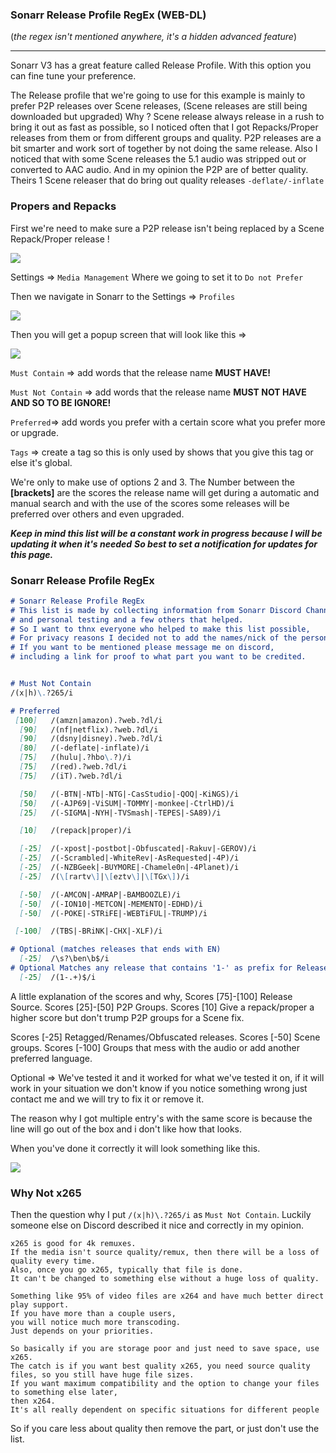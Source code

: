 ### Sonarr Release Profile RegEx (WEB-DL)

(*the regex isn't mentioned anywhere, it's a hidden advanced feature*)

------

Sonarr V3 has a great feature called Release Profile.
With this option you can fine tune your preference.

The Release profile that we're going to use for this example is mainly to prefer P2P releases over Scene releases, (Scene releases are still being downloaded but upgraded)
Why ?
Scene release always release in a rush to bring it out as fast as possible,
so I noticed  often that I got Repacks/Proper releases from them or from different groups and quality.
P2P releases are a bit smarter and work sort of together by not doing the same release.
Also I noticed that with some Scene releases the 5.1 audio was stripped out or converted to AAC audio.
And in my opinion the P2P are of better quality.
Theirs 1 Scene releaser that do bring out quality releases `-deflate/-inflate` 

### Propers and Repacks

First we're need to make sure a P2P release isn't being replaced by a Scene Repack/Proper release !

![](images/1571575011671.png)

Settings => `Media Management`
Where we going to set it to `Do not Prefer`



Then we navigate in Sonarr to the Settings =>  `Profiles`

![](images/1571573554399.png)



Then you will get a popup screen that will look like this =>

![](images/1571573834508.png)

`Must Contain` => add words that the release name **MUST HAVE!** 

`Must Not Contain` => add words that the release name **MUST NOT HAVE AND SO TO BE IGNORE!**

`Preferred`=> add words you prefer with a certain score what you prefer more or upgrade.

`Tags` => create a tag so this is only used by shows that you give this tag or else it's global.



We're only to make use of options 2 and 3.
The Number between the **[**brackets**]** are the scores the release name will get during a automatic and manual search and with the use of the scores some releases will be preferred over others and even upgraded.

***Keep in mind this list will be a constant work in progress because I will be updating it when it's needed***
***So best to set a notification for updates for this page.***

### Sonarr Release Profile RegEx

```markdown
# Sonarr Release Profile RegEx
# This list is made by collecting information from Sonarr Discord Channel,
# and personal testing and a few others that helped.
# So I want to thnx everyone who helped to make this list possible,
# For privacy reasons I decided not to add the names/nick of the persons.
# If you want to be mentioned please message me on discord,
# including a link for proof to what part you want to be credited.


# Must Not Contain
/(x|h)\.?265/i

# Preferred
 [100]   /(amzn|amazon).?web.?dl/i
  [90]   /(nf|netflix).?web.?dl/i
  [90]   /(dsny|disney).?web.?dl/i
  [80]   /(-deflate|-inflate)/i
  [75]   /(hulu|.?hbo\.?)/i
  [75]   /(red).?web.?dl/i
  [75]   /(iT).?web.?dl/i

  [50]   /(-BTN|-NTb|-NTG|-CasStudio|-QOQ|-KiNGS)/i
  [50]   /(-AJP69|-ViSUM|-TOMMY|-monkee|-CtrlHD)/i
  [25]   /(-SIGMA|-NYH|-TVSmash|-TEPES|-SA89)/i

  [10]   /(repack|proper)/i

  [-25]  /(-xpost|-postbot|-Obfuscated|-Rakuv|-GEROV)/i
  [-25]  /(-Scrambled|-WhiteRev|-AsRequested|-4P)/i
  [-25]  /(-NZBGeek|-BUYMORE|-Chamele0n|-4Planet)/i
  [-25]  /(\[rartv\]|\[eztv\]|\[TGx\])/i

  [-50]  /(-AMCON|-AMRAP|-BAMBOOZLE)/i
  [-50]  /(-ION10|-METCON|-MEMENTO|-EDHD)/i
  [-50]  /(-POKE|-STRiFE|-WEBTiFUL|-TRUMP)/i

 [-100]  /(TBS|-BRiNK|-CHX|-XLF)/i

# Optional (matches releases that ends with EN) 
  [-25]  /\s?\ben\b$/i
# Optional Matches any release that contains '1-' as prefix for Release Groups
  [-25]  /(1-.+)$/i
```

A little explanation of the scores and why,
Scores [75]-[100] Release Source.
Scores [25]-[50] P2P Groups.
Scores [10] Give a repack/proper a higher score but don't trump P2P groups for a Scene fix.

Scores [-25] Retagged/Renames/Obfuscated  releases.
Scores [-50] Scene groups.
Scores [-100] Groups that mess with the audio or add another preferred language.


Optional => We've tested it and it worked for what we've tested it on, if it will work in your situation we don't know if you notice something wrong just contact me and we will try to fix it or remove it.


The reason why I got multiple entry's with the same score is because the line will go out of the box and i don't like how that looks. 

When you've done it correctly it will look something like this.

![](images/1571578196710.png)

### Why Not x265
Then the question why I put `/(x|h)\.?265/i` as `Must Not Contain`.
Luckily someone else on Discord described it nice and correctly in my opinion.

```
x265 is good for 4k remuxes.
If the media isn't source quality/remux, then there will be a loss of quality every time.
Also, once you go x265, typically that file is done.
It can't be changed to something else without a huge loss of quality.

Something like 95% of video files are x264 and have much better direct play support.
If you have more than a couple users,
you will notice much more transcoding.
Just depends on your priorities.

So basically if you are storage poor and just need to save space, use x265.
The catch is if you want best quality x265, you need source quality files, so you still have huge file sizes.
If you want maximum compatibility and the option to change your files to something else later,
then x264.
It's all really dependent on specific situations for different people
```

So if you care less about quality then remove the part,
or just don't use the list. 